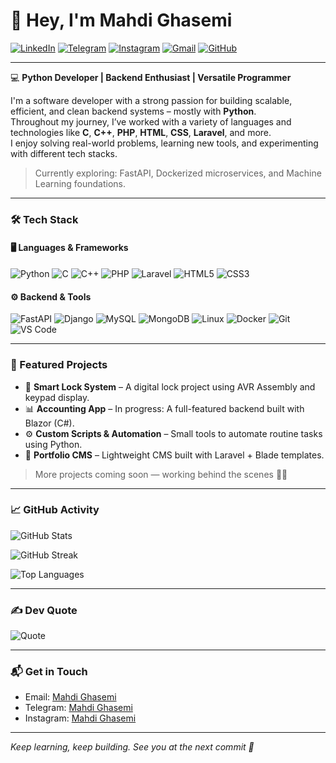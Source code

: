 # 👋 Hey, I'm Mahdi Ghasemi


[![LinkedIn](https://img.shields.io/badge/-LinkedIn-0077B5?style=flat&logo=linkedin&logoColor=white)](https://www.linkedin.com/in/mahdi-ghasemi-24a260379)
[![Telegram](https://img.shields.io/badge/-Telegram-26A5E4?style=flat&logo=telegram&logoColor=white)](https://t.me/MahdiGhasemidev)
[![Instagram](https://img.shields.io/badge/-Instagram-E4405F?style=flat&logo=instagram&logoColor=white)](https://instagram.com/mehdii.ghasemiii)
[![Gmail](https://img.shields.io/badge/-Gmail-D14836?style=flat&logo=gmail&logoColor=white)](mailto:mahdi.ghasemi.dev@gmail.com)
[![GitHub](https://img.shields.io/github/followers/mahdi-ghasemi?label=Follow&style=social)](https://github.com/MahdiGhasemidev)

---

💻 **Python Developer | Backend Enthusiast | Versatile Programmer**

I'm a software developer with a strong passion for building scalable, efficient, and clean backend systems – mostly with **Python**.  
Throughout my journey, I’ve worked with a variety of languages and technologies like **C**, **C++**, **PHP**, **HTML**, **CSS**, **Laravel**, and more.  
I enjoy solving real-world problems, learning new tools, and experimenting with different tech stacks.

> Currently exploring: FastAPI, Dockerized microservices, and Machine Learning foundations.

---

### 🛠 Tech Stack

#### 🖥 Languages & Frameworks
![Python](https://img.shields.io/badge/-Python-3776AB?style=flat&logo=python&logoColor=white)
![C](https://img.shields.io/badge/-C-00599C?style=flat&logo=c&logoColor=white)
![C++](https://img.shields.io/badge/-C++-00599C?style=flat&logo=cplusplus&logoColor=white)
![PHP](https://img.shields.io/badge/-PHP-777BB4?style=flat&logo=php&logoColor=white)
![Laravel](https://img.shields.io/badge/-Laravel-FF2D20?style=flat&logo=laravel&logoColor=white)
![HTML5](https://img.shields.io/badge/-HTML5-E34F26?style=flat&logo=html5&logoColor=white)
![CSS3](https://img.shields.io/badge/-CSS3-1572B6?style=flat&logo=css3&logoColor=white)

#### ⚙️ Backend & Tools
![FastAPI](https://img.shields.io/badge/-FastAPI-005571?style=flat&logo=fastapi)
![Django](https://img.shields.io/badge/-Django-092E20?style=flat&logo=django&logoColor=white)
![MySQL](https://img.shields.io/badge/-MySQL-4479A1?style=flat&logo=mysql&logoColor=white)
![MongoDB](https://img.shields.io/badge/-MongoDB-4EA94B?style=flat&logo=mongodb&logoColor=white)
![Linux](https://img.shields.io/badge/-Linux-FCC624?style=flat&logo=linux&logoColor=black)
![Docker](https://img.shields.io/badge/-Docker-2496ED?style=flat&logo=docker&logoColor=white)
![Git](https://img.shields.io/badge/-Git-F05032?style=flat&logo=git&logoColor=white)
![VS Code](https://img.shields.io/badge/-VSCode-007ACC?style=flat&logo=visual-studio-code&logoColor=white)

---

### 🚀 Featured Projects

- 🔐 **Smart Lock System** – A digital lock project using AVR Assembly and keypad display.
- 📊 **Accounting App** – In progress: A full-featured backend built with Blazor (C#).
- ⚙️ **Custom Scripts & Automation** – Small tools to automate routine tasks using Python.
- 🔧 **Portfolio CMS** – Lightweight CMS built with Laravel + Blade templates.

> More projects coming soon — working behind the scenes 👨‍💻

---

### 📈 GitHub Activity

![GitHub Stats](https://github-readme-stats.vercel.app/api?username=mahdi-ghasemi&show_icons=true&theme=tokyonight&hide_border=false)

![GitHub Streak](https://github-readme-streak-stats.herokuapp.com/?user=mahdi-ghasemi&theme=tokyonight&hide_border=false)

![Top Languages](https://github-readme-stats.vercel.app/api/top-langs/?username=mahdi-ghasemi&layout=compact&theme=tokyonight&hide_border=false)

---

### ✍️ Dev Quote

![Quote](https://quotes-github-readme.vercel.app/api?type=horizontal&theme=tokyonight)

---

### 📬 Get in Touch

- Email: [Mahdi Ghasemi](mailto:mahdi.ghasemi.dev@gmail.com)  
- Telegram: [Mahdi Ghasemi](https://t.me/MahdiGhasemidev)  
- Instagram: [Mahdi Ghasemi](https://instagram.com/mahdii.ghasemiii)

---

_Keep learning, keep building. See you at the next commit 🚀_
